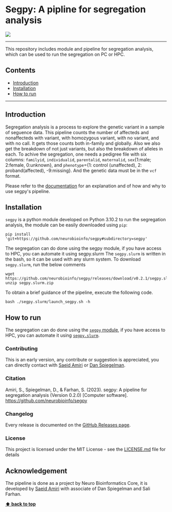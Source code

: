 # Segpy: A pipline for segregation analysis


[![](https://img.shields.io/badge/Documentation-segpy-blue)](https://neurobioinfo.github.io/segpy/site/) 

-------------

This repository includes module and pipeline for segregation analysis, which can be used to run the segregation on PC or HPC. 

## Contents
-  [Introduction](#introduction)
-  [Installation](#installation)
-  [How to run](#how-to-run)

---

## Introduction
Segregation analysis is a process to explore the genetic variant in a sample of seguence data. This pipeline counts the number of affecteds and nonaffecteds with variant, with homozygous variant, with no variant, and with no call. It gets those counts both in-family and globally. Also we also get the breakdown of not just variants, but also the breakdown of alleles in each. To achive the segregation, one needs a pedigree file with six columns: `familyid`, `individualid`, `parentalid`, `maternalid`, `sex`{1:male; 2:female, 0:unknown}, and `phenotype`={1: control (unaffected), 2: proband(affected), -9:missing}. And the genetic data must be in the `vcf` format.

Please refer to the [documentation](https://neurobioinfo.github.io/segpy/site/) for an explanation and of how and why to use segpy's pipeline.

## Installation
`segpy` is a python module developed on Python 3.10.2 to run the segregation analysis, the module can be easily downloaded using `pip`:  
```
pip install 'git+https://github.com/neurobioinfo/segpy#subdirectory=segpy'
```

The segregation can do done using the segpy module, if you have access to HPC, you can automate it using segpy.slurm
The `segpy.slurm` is written in the bash, so it can be used with any slurm system. To download  `segpy.slurm`, run the below comments 
```
wget https://github.com/neurobioinfo/segpy/releases/download/v0.2.1/segpy.slurm.zip
unzip segpy.slurm.zip 
```

To obtain a brief guidance of the pipeline, execute the following code.
```
bash ./segpy.slurm/launch_segpy.sh -h
```


## How to run
The segregation can do done using the [`segpy` module](https://neurobioinfo.github.io/segpy/site/tutorial/segoy), if you have access to HPC, you can automate it using [`segpy.slurm`](https://neurobioinfo.github.io/segpy/site/tutorial/segpy_slurm). 


### Contributing
This is an early version, any contribute or suggestion is appreciated, you can directly contact with [Saeid Amiri](https://github.com/saeidamiri1) or [Dan Spiegelman](https://github.com/danspiegelman).

### Citation
Amiri, S., Spiegelman, D., & Farhan, S. (2023). segpy: A pipeline for segregation analysis (Version 0.2.0) [Computer software]. https://github.com/neurobioinfo/segpy

### Changelog
Every release is documented on the [GitHub Releases page](https://github.com/neurobioinfo/segpy/releases).

### License
This project is licensed under the MIT License - see the [LICENSE.md](https://github.com/neurobioinfo/segpy/blob/main/LICENSE) file for details

## Acknowledgement
The pipeline is done as a project by Neuro Bioinformatics Core, it is developed by [Saeid Amiri](https://github.com/saeidamiri1) with associate of Dan Spiegelman and Sali Farhan. 


**[⬆ back to top](#contents)**
